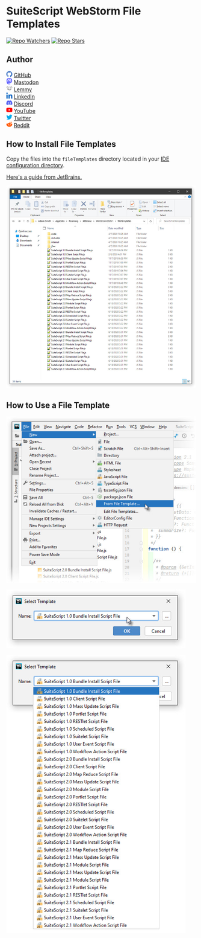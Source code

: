 # SuiteScript WebStorm File Templates

[![Repo Watchers](https://img.shields.io/github/watchers/burkybang/SuiteScript-WebStorm-File-Templates?style=social)](../../watchers)
[![Repo Stars](https://img.shields.io/github/stars/burkybang/SuiteScript-WebStorm-File-Templates?style=social)](../../stargazers)

## Author

![GitHub](https://github.com/burkybang/burkybang/raw/master/Images/github16.png "GitHub") [GitHub](https://github.com/burkybang "GitHub")  
![Mastodon](https://github.com/burkybang/burkybang/raw/master/Images/mastodon16.png "Mastodon") [Mastodon](https://mastodon.social/@burkybang "Mastodon")  
![Lemmy](https://github.com/burkybang/burkybang/raw/master/Images/lemmy16.png "Lemmy") [Lemmy](https://lemmy.world/u/burkybang "Lemmy")  
![LinkedIn](https://github.com/burkybang/burkybang/raw/master/Images/linkedin16.png "LinkedIn") [LinkedIn](https://linkedin.com/in/burkybang "LinkedIn")  
![Discord](https://github.com/burkybang/burkybang/raw/master/Images/discord16.png "Discord") [Discord](https://discord.gg/MzdmCVtA "Discord")  
![YouTube](https://github.com/burkybang/burkybang/raw/master/Images/youtube16.png "YouTube") [YouTube](https://youtube.com/burkybang "YouTube")  
![Twitter](https://github.com/burkybang/burkybang/raw/master/Images/twitter16.png "Twitter") [Twitter](https://twitter.com/burkybang "Twitter")  
![Reddit](https://github.com/burkybang/burkybang/raw/master/Images/reddit16.png "Reddit") [Reddit](https://reddit.com/u/burkybang "Reddit")

## How to Install File Templates

Copy the files into the `fileTemplates` directory located in
your [IDE configuration directory](https://www.jetbrains.com/help/webstorm/tuning-the-ide.html#config-directory).

[Here's a guide from JetBrains.](https://www.jetbrains.com/help/webstorm/using-file-and-code-templates.html)

![fileTemplates Directory](README%20Images/fileTemplates%20Directory.jpg "fileTemplates Directory")

## How to Use a File Template

![File -> New -> From File Template](README%20Images/File%20-%20New%20-%20From%20File%20Template.jpg "File -> New -> From File Template")

![Select Template](README%20Images/Select%20Template.jpg "Select Template")

![Select Template](README%20Images/Select%20Template%20-%20Dropdown.jpg "Select Template")